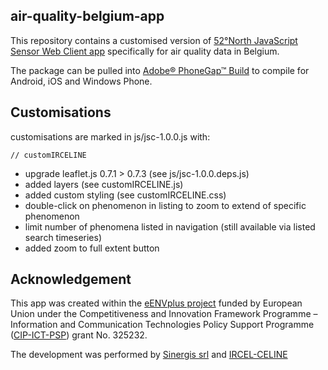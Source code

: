 ## air-quality-belgium-app

This repository contains a customised version of [52°North JavaScript Sensor Web Client  app](https://github.com/irceline/js-sensorweb-client-app) specifically for air quality data in Belgium.

The package can be pulled into [Adobe® PhoneGap™ Build](https://build.phonegap.com) to compile for Android, iOS and Windows Phone.

## Customisations
customisations are marked in js/jsc-1.0.0.js with:
```
// customIRCELINE
```
* upgrade leaflet.js 0.7.1 > 0.7.3 (see js/jsc-1.0.0.deps.js)
* added layers (see customIRCELINE.js)
* added custom styling (see customIRCELINE.css)
* double-click on phenomenon in listing to zoom to extend of specific phenomenon
* limit number of phenomena listed in navigation (still available via listed search timeseries)
* added zoom to full extent button

## Acknowledgement
This app was created within the [eENVplus project](http://www.eenvplus.eu) funded by European Union under the Competitiveness and Innovation Framework Programme – Information and Communication Technologies Policy Support Programme ([CIP-ICT-PSP](http://ec.europa.eu/cip/)) grant No. 325232.

The development was performed by [Sinergis srl](http://www.sinergis.it) and [IRCEL-CELINE](http://www.irceline.be)
